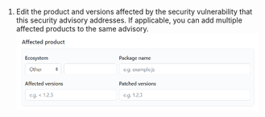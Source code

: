1. Edit the product and versions affected by the security vulnerability that this security advisory addresses. If applicable, you can add multiple affected products to the same advisory. ![Security advisory metadata](/assets/images/help/security/security-advisory-affected-product.png)
